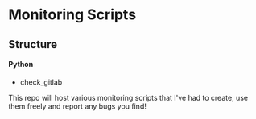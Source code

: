 # Monitoring Scripts

## Structure

#### Python

- check_gitlab




This repo will host various monitoring scripts that I've had to create, use them freely and report any bugs you find!
